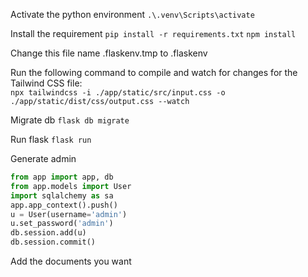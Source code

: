 Activate the python environment
`.\.venv\Scripts\activate`

Install the requirement
`pip install -r requirements.txt`
`npm install`

Change this file name .flaskenv.tmp to  .flaskenv


Run the following command to compile and watch for changes for the Tailwind CSS file:  
`npx tailwindcss -i ./app/static/src/input.css -o ./app/static/dist/css/output.css --watch`

Migrate db
`flask db migrate`

Run flask
`flask run`

Generate admin
``` python
from app import app, db
from app.models import User
import sqlalchemy as sa
app.app_context().push()
u = User(username='admin')
u.set_password('admin')
db.session.add(u)
db.session.commit()
```


Add the documents you want


